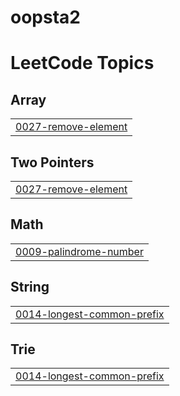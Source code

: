 # oopsta2
<!---LeetCode Topics Start-->
# LeetCode Topics
## Array
|  |
| ------- |
| [0027-remove-element](https://github.com/adwaiti-04/oopsta2/tree/master/0027-remove-element) |
## Two Pointers
|  |
| ------- |
| [0027-remove-element](https://github.com/adwaiti-04/oopsta2/tree/master/0027-remove-element) |
## Math
|  |
| ------- |
| [0009-palindrome-number](https://github.com/adwaiti-04/oopsta2/tree/master/0009-palindrome-number) |
## String
|  |
| ------- |
| [0014-longest-common-prefix](https://github.com/adwaiti-04/oopsta2/tree/master/0014-longest-common-prefix) |
## Trie
|  |
| ------- |
| [0014-longest-common-prefix](https://github.com/adwaiti-04/oopsta2/tree/master/0014-longest-common-prefix) |
<!---LeetCode Topics End-->